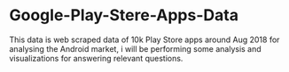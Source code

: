 # Google-Play-Stere-Apps-Data
 This data is web scraped data of 10k Play Store apps around Aug 2018 for analysing the Android market, i will be performing some analysis and visualizations for answering relevant questions. 
